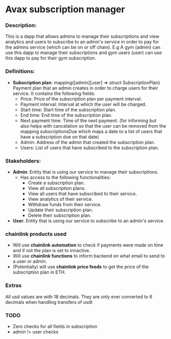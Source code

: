 # Avax subscription manager

### Description:
This is a dapp that allows admins to manage their subscriptions and view analytics and users to subscribe to an admin's service in order to pay for the admins service (which can be on or off chain). E.g A gym (admin) can use this dapp to manage their subscriptions and gym users (user) can use this dapp to pay for their gym subscription.

### Definitions:
-   **Subscription plan**: mapping([admin][user] => struct SubscriptionPlan) Payment plan that an admin creates in order to charge users for their service. It contains the following fields:
    -   Price: Price of the subscription plan per payment interval.
    -   Payment interval: Interval at which the user will be charged.
    -   Start time: Start time of the subscription plan.
    -   End time: End time of the subscription plan.
    -   Next payment time: Time of the next payment. (for informing but also helps with cancelation so that the user can be removed from the mapping subscriptionsDue which maps a date to a list of users that have a subscription due on that date)
    -   Admin: Address of the admin that created the subscription plan.
    -   Users: List of users that have subscribed to the subscription plan.
### Stakeholders:
- **Admin**: Entity that is using our service to manage their subscriptions.
    -   Has access to the following functionalities:
        -   Create a subscription plan.
        -   View all subscription plans.
        -   View all users that have subscribed to their service.
        -   View analytics of their service.
        -   Withdraw funds from their service.
        -   Update their subscription plan.
        -   Delete their subscription plan.
- **User**: Entity that is using our service to subscribe to an admin's service.


### chainlink products used
- Will use **chainlink automation** to check if payments were made on time and if not the plan is set to innactive.
- Will use **chainlink functions** to inform backend on what email to send to a user or admin.
- (Potentially) will use **chainlink price feeds** to get the price of the subscription plan in ETH.


### Extras
All usd values are with 18 decimals. They are only ever converted to 6 decimals when handling transfers of usdt


### TODO
- Zero checks for all fields in subscription
- admin != user checks
